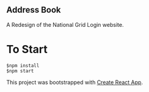 ## Address Book
A Redesign of the National Grid Login website.

# To Start
```
$npm install
$npm start
```

This project was bootstrapped with [Create React App](https://github.com/facebook/create-react-app).